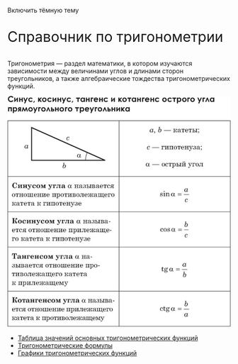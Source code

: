 <style type="text/css">
 .theme-dark {
  background: black;
  color: white;
}

.theme-light {
  background: white;
  color: black;
}
</style>
<body id="main">
<p id="select" onclick="darkLight()" style="cursor: help;">Включить тёмную тему</p>
<p style="font-size: 32px;"> Справочник по тригонометрии</p>
<p>Тригонометрия — раздел математики, в котором изучаются зависимости между величинами углов и длинами сторон треугольников, а также алгебраические тождества тригонометрических функций.</p>

 <p><img src="img/111.jpg"></p>
<ul>
<li class="masthead__menu-item"> <a href="https://cvtqwert.github.io/TrigoChit/page1.html">Таблица значений основных тригонометрических функций</a> </li>
<li class="masthead__menu-item">          <a href="https://cvtqwert.github.io/TrigoChit/page2.html">Тригонометрические формулы</a> </li>
 <li class="masthead__menu-item">         <a href="https://cvtqwert.github.io/TrigoChit/page3.html">Графики тригонометрических функций</a> </li>
        
</ul>

</body>
<script type="text/javascript" src="dark.js"></script>
